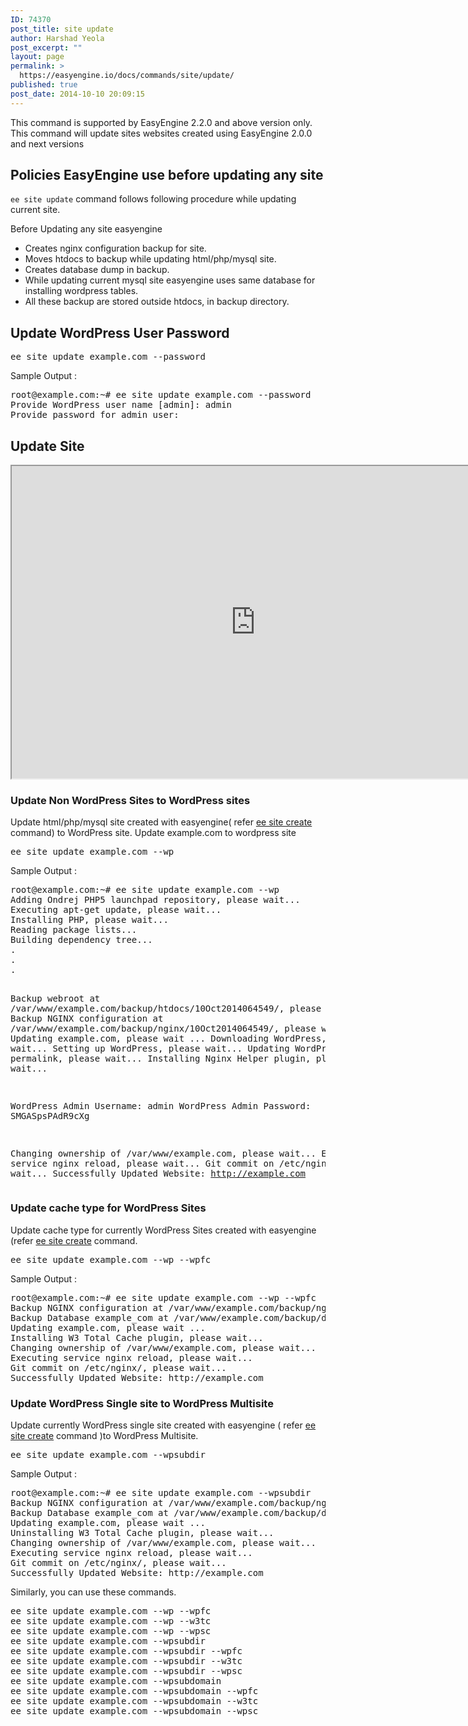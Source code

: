 ```yaml
---
ID: 74370
post_title: site update
author: Harshad Yeola
post_excerpt: ""
layout: page
permalink: >
  https://easyengine.io/docs/commands/site/update/
published: true
post_date: 2014-10-10 20:09:15
---
```

<div class="entry-content">
<p class="alert">This command is supported by EasyEngine 2.2.0 and above version only.
This command will update sites websites created using EasyEngine 2.0.0 and next versions</p>

</div>
<h2>Policies EasyEngine use before updating any site</h2>
<code>ee site update</code> command follows following procedure while updating current site.

Before Updating any site easyengine
<ul>
	<li>Creates nginx configuration backup for site.</li>
	<li>Moves htdocs to backup while updating html/php/mysql site.</li>
	<li>Creates database dump in backup.</li>
	<li>While updating current mysql site easyengine uses same database for installing wordpress tables.</li>
	<li>All these backup are stored outside htdocs, in backup directory.</li>
</ul>
<h2>Update WordPress User Password</h2>
<pre class="bash">ee site update example.com --password</pre>
Sample Output :
<pre class="bash">root@example.com:~# ee site update example.com --password
Provide WordPress user name [admin]: admin
Provide password for admin user:</pre>
<h2>Update Site</h2>
<iframe src="https://docs.google.com/spreadsheets/d/1n-yofh39TCb3ISFB5n5yEWPATnps6_-3kMJJNgaMMOM/pubhtml?widget=true&amp;headers=false" width="780" height="500"></iframe>
<h3>Update Non WordPress Sites to WordPress sites</h3>
Update html/php/mysql site created with easyengine( refer <a href="https://easyengine.io/easyengine/docs/commands/site/ee-site-create/#wordpress-site">ee site create</a> command) to WordPress site.
Update example.com to wordpress site
<pre class="bash">ee site update example.com --wp</pre>
Sample Output :
<pre class="bash">root@example.com:~# ee site update example.com --wp
Adding Ondrej PHP5 launchpad repository, please wait...
Executing apt-get update, please wait...
Installing PHP, please wait...
Reading package lists...
Building dependency tree...
.
.
.

Backup webroot at /var/www/example.com/backup/htdocs/10Oct2014064549/, please wait...
Backup NGINX configuration at /var/www/example.com/backup/nginx/10Oct2014064549/, please wait...
Updating example.com, please wait ...
Downloading WordPress, please wait...
Setting up WordPress, please wait...
Updating WordPress permalink, please wait...
Installing Nginx Helper plugin, please wait...

WordPress Admin Username: admin
WordPress Admin Password: SMGASpsPAdR9cXg

Changing ownership of /var/www/example.com, please wait...
Executing service nginx reload, please wait...
Git commit on /etc/nginx/, please wait...
Successfully Updated Website: http://example.com</pre>

<h3>Update cache type for WordPress Sites</h3>
Update cache type for currently WordPress Sites created with easyengine (refer <a href="https://easyengine.io/easyengine/docs/commands/site/ee-site-create/#standard-wordpress-sites">ee site create</a> command.
<pre class="bash">ee site update example.com --wp --wpfc</pre>
Sample Output :
<pre class="bash">root@example.com:~# ee site update example.com --wp --wpfc
Backup NGINX configuration at /var/www/example.com/backup/nginx/10Oct2014065345/, please wait...
Backup Database example_com at /var/www/example.com/backup/db/10Oct2014065345/, please wait...
Updating example.com, please wait ...
Installing W3 Total Cache plugin, please wait...
Changing ownership of /var/www/example.com, please wait...
Executing service nginx reload, please wait...
Git commit on /etc/nginx/, please wait...
Successfully Updated Website: http://example.com</pre>

<h3>Update WordPress Single site to WordPress Multisite</h3>
Update currently WordPress single site created with easyengine ( refer <a href="https://easyengine.io/easyengine/docs/commands/site/ee-site-create/#standard-wordpress-sites%20">ee site create</a> command )to WordPress Multisite.
<pre class="bash">ee site update example.com --wpsubdir</pre>
Sample Output :
<pre class="bash">root@example.com:~# ee site update example.com --wpsubdir
Backup NGINX configuration at /var/www/example.com/backup/nginx/10Oct2014065728/, please wait...
Backup Database example_com at /var/www/example.com/backup/db/10Oct2014065728/, please wait...
Updating example.com, please wait ...
Uninstalling W3 Total Cache plugin, please wait...
Changing ownership of /var/www/example.com, please wait...
Executing service nginx reload, please wait...
Git commit on /etc/nginx/, please wait...
Successfully Updated Website: http://example.com</pre>
Similarly, you can use these commands.
<pre class="bash">ee site update example.com --wp --wpfc
ee site update example.com --wp --w3tc
ee site update example.com --wp --wpsc
ee site update example.com --wpsubdir
ee site update example.com --wpsubdir --wpfc
ee site update example.com --wpsubdir --w3tc
ee site update example.com --wpsubdir --wpsc
ee site update example.com --wpsubdomain
ee site update example.com --wpsubdomain --wpfc
ee site update example.com --wpsubdomain --w3tc
ee site update example.com --wpsubdomain --wpsc</pre>